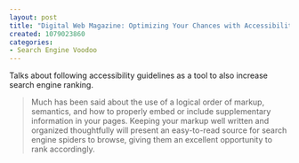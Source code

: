```yaml
--- 
layout: post
title: "Digital Web Magazine: Optimizing Your Chances with Accessibility"
created: 1079023860
categories: 
- Search Engine Voodoo
---
```

<p>Talks about following accessibility guidelines as a tool to also increase search engine ranking.</p>

<blockquote>
Much has been said about the use of a logical order of markup, semantics, and how to properly embed or include supplementary information in your pages. Keeping your markup well written and organized thoughtfully will present an easy-to-read source for search engine spiders to browse, giving them an excellent opportunity to rank accordingly.
</blockquote>
